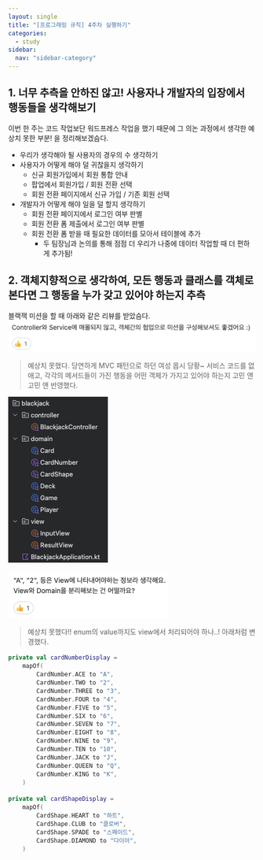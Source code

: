 ```yaml
---
layout: single
title: "[프로그래밍 규칙] 4주차 실행하기"
categories:
  - study
sidebar:
  nav: "sidebar-category"
---
```


## 1. 너무 추측을 안하진 않고! 사용자나 개발자의 입장에서 행동들을 생각해보기

이번 한 주는 코드 작업보단 워드프레스 작업을 했기 때문에 그 의논 과정에서 생각한 예상치 못한 부분! 을 정리해보겠슴다.
- 우리가 생각해야 될 사용자의 경우의 수 생각하기 
- 사용자가 어떻게 해야 덜 귀찮을지 생각하기
  - 신규 회원가입에서 회원 통합 안내
  - 팝업에서 회원가입 / 회원 전환 선택
  - 회원 전환 페이지에서 신규 가입 / 기존 회원 선택
- 개발자가 어떻게 해야 일을 덜 할지 생각하기
  - 회원 전환 페이지에서 로그인 여부 판별
  -  회원 전환 폼 제출에서 로그인 여부 판별
  - 회원 전환 폼 받을 때 필요한 데이터를 모아서 테이블에 추가
    - 두 팀장님과 논의를 통해 점점 더 우리가 나중에 데이터 작업할 때 더 편하게 추가됨! 

## 2. 객체지향적으로 생각하여, 모든 행동과 클래스를 객체로 본다면 그 행동을 누가 갖고 있어야 하는지 추측

블랙잭 미션을 할 때 아래와 같은 리뷰를 받았슴다.
![프로그래밍 규칙 10주차](/assets/images/programming-rule-4.png)
> 예상치 못했다. 당연하게 MVC 패턴으로 하던 여성 몹시 당황~ 서비스 코드를 없애고, 각각의 메서드들이 가진 행동을 어떤 객체가 가지고 있어야 하는지 고민 앤 고민 앤 반영했다.

![프로그래밍 규칙 10주차](/assets/images/programming-rule-4-2.png)

![프로그래밍 규칙 10주차](/assets/images/programming-rule-4-3.png)
> 예상치 못했다!! enum의 value까지도 view에서 처리되어야 하나..! 아래처럼 변경했다.

``` kotlin
private val cardNumberDisplay =
    mapOf(
        CardNumber.ACE to "A",
        CardNumber.TWO to "2",
        CardNumber.THREE to "3",
        CardNumber.FOUR to "4",
        CardNumber.FIVE to "5",
        CardNumber.SIX to "6",
        CardNumber.SEVEN to "7",
        CardNumber.EIGHT to "8",
        CardNumber.NINE to "9",
        CardNumber.TEN to "10",
        CardNumber.JACK to "J",
        CardNumber.QUEEN to "Q",
        CardNumber.KING to "K",
    )

private val cardShapeDisplay =
    mapOf(
        CardShape.HEART to "하트",
        CardShape.CLUB to "클로버",
        CardShape.SPADE to "스페이드",
        CardShape.DIAMOND to "다이아",
    )
```